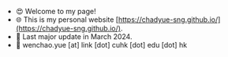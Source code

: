 - 😍 Welcome to my page!
- 🌐 This is my personal website [https://chadyue-sng.github.io/](https://chadyue-sng.github.io/).
- 📅 Last major update in March 2024. 
- 📧 wenchao.yue [at] link [dot] cuhk [dot] edu [dot] hk
